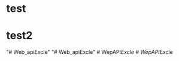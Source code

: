 # test
# test2

"# Web_apiExcle" 
"# Web_apiExcle" 
#   W e p A P I _ E x c l e  
 #   W e p A P I _ E x c l e  
 